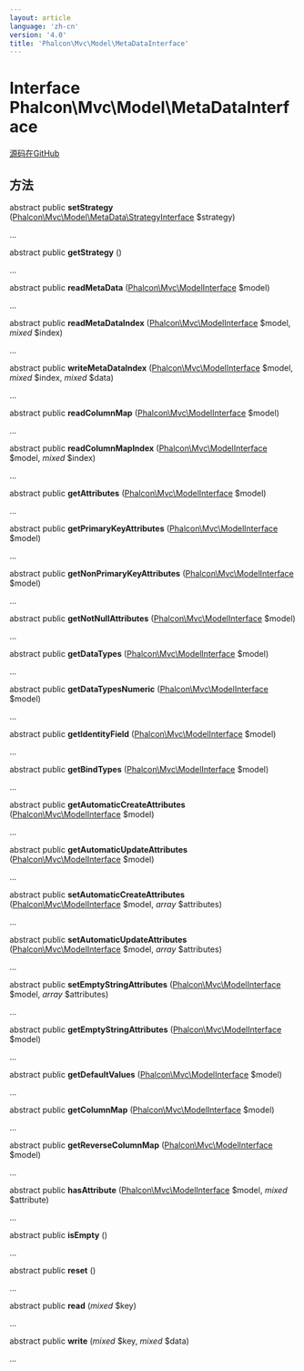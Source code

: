```yaml
---
layout: article
language: 'zh-cn'
version: '4.0'
title: 'Phalcon\Mvc\Model\MetaDataInterface'
---
```

# Interface **Phalcon\Mvc\Model\MetaDataInterface**

<a href="https://github.com/phalcon/cphalcon/tree/v4.0.0/phalcon/mvc/model/metadatainterface.zep" class="btn btn-default btn-sm">源码在GitHub</a>

## 方法

abstract public **setStrategy** ([Phalcon\Mvc\Model\MetaData\StrategyInterface](Phalcon_Mvc_Model_MetaData_StrategyInterface) $strategy)

...

abstract public **getStrategy** ()

...

abstract public **readMetaData** ([Phalcon\Mvc\ModelInterface](Phalcon_Mvc_ModelInterface) $model)

...

abstract public **readMetaDataIndex** ([Phalcon\Mvc\ModelInterface](Phalcon_Mvc_ModelInterface) $model, *mixed* $index)

...

abstract public **writeMetaDataIndex** ([Phalcon\Mvc\ModelInterface](Phalcon_Mvc_ModelInterface) $model, *mixed* $index, *mixed* $data)

...

abstract public **readColumnMap** ([Phalcon\Mvc\ModelInterface](Phalcon_Mvc_ModelInterface) $model)

...

abstract public **readColumnMapIndex** ([Phalcon\Mvc\ModelInterface](Phalcon_Mvc_ModelInterface) $model, *mixed* $index)

...

abstract public **getAttributes** ([Phalcon\Mvc\ModelInterface](Phalcon_Mvc_ModelInterface) $model)

...

abstract public **getPrimaryKeyAttributes** ([Phalcon\Mvc\ModelInterface](Phalcon_Mvc_ModelInterface) $model)

...

abstract public **getNonPrimaryKeyAttributes** ([Phalcon\Mvc\ModelInterface](Phalcon_Mvc_ModelInterface) $model)

...

abstract public **getNotNullAttributes** ([Phalcon\Mvc\ModelInterface](Phalcon_Mvc_ModelInterface) $model)

...

abstract public **getDataTypes** ([Phalcon\Mvc\ModelInterface](Phalcon_Mvc_ModelInterface) $model)

...

abstract public **getDataTypesNumeric** ([Phalcon\Mvc\ModelInterface](Phalcon_Mvc_ModelInterface) $model)

...

abstract public **getIdentityField** ([Phalcon\Mvc\ModelInterface](Phalcon_Mvc_ModelInterface) $model)

...

abstract public **getBindTypes** ([Phalcon\Mvc\ModelInterface](Phalcon_Mvc_ModelInterface) $model)

...

abstract public **getAutomaticCreateAttributes** ([Phalcon\Mvc\ModelInterface](Phalcon_Mvc_ModelInterface) $model)

...

abstract public **getAutomaticUpdateAttributes** ([Phalcon\Mvc\ModelInterface](Phalcon_Mvc_ModelInterface) $model)

...

abstract public **setAutomaticCreateAttributes** ([Phalcon\Mvc\ModelInterface](Phalcon_Mvc_ModelInterface) $model, *array* $attributes)

...

abstract public **setAutomaticUpdateAttributes** ([Phalcon\Mvc\ModelInterface](Phalcon_Mvc_ModelInterface) $model, *array* $attributes)

...

abstract public **setEmptyStringAttributes** ([Phalcon\Mvc\ModelInterface](Phalcon_Mvc_ModelInterface) $model, *array* $attributes)

...

abstract public **getEmptyStringAttributes** ([Phalcon\Mvc\ModelInterface](Phalcon_Mvc_ModelInterface) $model)

...

abstract public **getDefaultValues** ([Phalcon\Mvc\ModelInterface](Phalcon_Mvc_ModelInterface) $model)

...

abstract public **getColumnMap** ([Phalcon\Mvc\ModelInterface](Phalcon_Mvc_ModelInterface) $model)

...

abstract public **getReverseColumnMap** ([Phalcon\Mvc\ModelInterface](Phalcon_Mvc_ModelInterface) $model)

...

abstract public **hasAttribute** ([Phalcon\Mvc\ModelInterface](Phalcon_Mvc_ModelInterface) $model, *mixed* $attribute)

...

abstract public **isEmpty** ()

...

abstract public **reset** ()

...

abstract public **read** (*mixed* $key)

...

abstract public **write** (*mixed* $key, *mixed* $data)

...